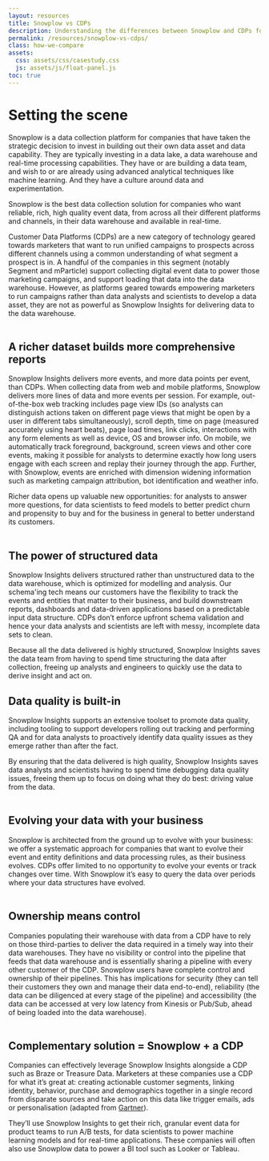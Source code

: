```yaml
---
layout: resources
title: Snowplow vs CDPs
description: Understanding the differences between Snowplow and CDPs for building out your data infrastructure
permalink: /resources/snowplow-vs-cdps/
class: how-we-compare
assets:
  css: assets/css/casestudy.css
  js: assets/js/float-panel.js
toc: true
---
```


# Setting the scene
Snowplow is a data collection platform for companies that have taken the strategic decision to invest in building out their own data asset and data capability. They are typically investing in a data lake, a data warehouse and real-time processing capabilities. They have or are building a data team, and wish to or are already using advanced analytical techniques like machine learning. And they have a culture around data and experimentation.

Snowplow is the best data collection solution for companies who want reliable, rich, high quality event data, from across all their different platforms and channels, in their data warehouse and available in real-time. 

Customer Data Platforms (CDPs) are a new category of technology geared towards marketers that want to run unified campaigns to prospects across different channels using a common understanding of what segment a prospect is in. A handful of the companies in this segment (notably Segment and mParticle) support collecting digital event data to power those marketing campaigns, and support loading that data into the data warehouse. However, as platforms geared towards empowering marketers to run campaigns rather than data analysts and scientists to develop a data asset, they are not as powerful as Snowplow Insights for delivering data to the data warehouse.
<br>
<br>

## A richer dataset builds more comprehensive reports
Snowplow Insights delivers more events, and more data points per event, than CDPs.
When collecting data from web and mobile platforms, Snowplow delivers more lines of data and more events per session. For example, out-of-the-box web tracking includes page view IDs (so analysts can distinguish actions taken on different page views that might be open by a user in different tabs simultaneously), scroll depth, time on page (measured accurately using heart beats), page load times, link clicks, interactions with any form elements as well as device, OS and browser info. On mobile, we automatically track foreground, background, screen views and other core events, making it possible for analysts to determine exactly how long users engage with each screen and replay their journey through the app. Further, with Snowplow, events are enriched with dimension widening information such as marketing campaign attribution, bot identification and weather info. 

Richer data opens up valuable new opportunities: for analysts to answer more questions, for data scientists to feed models to better predict churn and propensity to buy and for the business in general to better understand its customers.
<br>
<br>

## The power of structured data
Snowplow Insights delivers structured rather than unstructured data to the data warehouse, which is optimized for modelling and analysis. Our schema'ing tech means our customers have the flexibility to track the events and entities that matter to their business, and build downstream reports, dashboards and data-driven applications based on a predictable input data structure. CDPs don’t enforce upfront schema validation and hence your data analysts and scientists are left with messy, incomplete data sets to clean. 

Because all the data delivered is highly structured, Snowplow Insights saves the data team from having to spend time structuring the data after collection, freeing up analysts and engineers to quickly use the data to derive insight and act on.


## Data quality is built-in
Snowplow Insights supports an extensive toolset to promote data quality, including tooling to support developers rolling out tracking and performing QA and for data analysts to proactively identify data quality issues as they emerge rather than after the fact.

By ensuring that the data delivered is high quality, Snowplow Insights saves data analysts and scientists having to spend time debugging data quality issues, freeing them up to focus on doing what they do best: driving value from the data.
<br>
<br>

## Evolving your data with your business
Snowplow is architected from the ground up to evolve with your business: we offer a systematic approach for companies that want to evolve their event and entity definitions and data processing rules, as their business evolves. CDPs offer limited to no opportunity to evolve your events or track changes over time. With Snowplow it’s easy to query the data over periods where your data structures have evolved.
<br>
<br>

## Ownership means control
Companies populating their warehouse with data from a CDP have to rely on those third-parties to deliver the data required in a timely way into their data warehouses. They have no visibility or control into the pipeline that feeds that data warehouse and is essentially sharing a pipeline with every other customer of the CDP. Snowplow users have complete control and ownership of their pipelines. This has implications for security (they can tell their customers they own and manage their data end-to-end), reliability (the data can be diligenced at every stage of the pipeline) and accessibility (the data can be accessed at very low latency from Kinesis or Pub/Sub, ahead of being loaded into the data warehouse).
<br>
<br>

## Complementary solution = Snowplow + a CDP
Companies can effectively leverage Snowplow Insights alongside a CDP such as Braze or Treasure Data. Marketers at these companies use a CDP for what it’s great at: creating actionable customer segments, linking identity, behavior, purchase and demographics together in a single record from disparate sources and take action on this data like trigger emails, ads or personalisation (adapted from [Gartner](https://blogs.gartner.com/simon-yates/2017/02/11/cdp-another-three-letter-acronym-marketers-need-to-know/)).

They’ll use Snowplow Insights to get their rich, granular event data for product teams to run A/B tests, for data scientists to power machine learning models and for real-time applications. These companies will often also use Snowplow data to power a BI tool such as Looker or Tableau.
<br>
<br>
<br>
<br>
